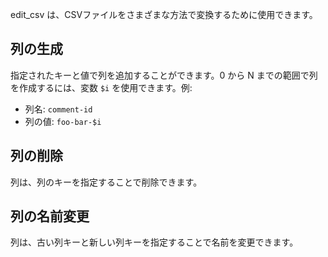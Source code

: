 edit_csv は、CSVファイルをさまざまな方法で変換するために使用できます。

## 列の生成

指定されたキーと値で列を追加することができます。0 から N までの範囲で列を作成するには、変数 `$i` を使用できます。例:

- 列名: `comment-id`
- 列の値: `foo-bar-$i`

## 列の削除

列は、列のキーを指定することで削除できます。

## 列の名前変更

列は、古い列キーと新しい列キーを指定することで名前を変更できます。